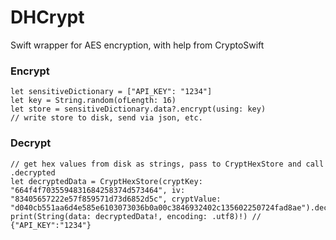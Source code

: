 # DHCrypt

Swift wrapper for AES encryption, with help from CryptoSwift

### Encrypt
```
let sensitiveDictionary = ["API_KEY": "1234"]
let key = String.random(ofLength: 16)
let store = sensitiveDictionary.data?.encrypt(using: key)
// write store to disk, send via json, etc.
```

### Decrypt
```
// get hex values from disk as strings, pass to CryptHexStore and call .decrypted
let decryptedData = CryptHexStore(cryptKey: "664f4f7035594831684258374d573464", iv: "83405657222e57f859571d73d6852d5c", cryptValue: "d040cb551aa6d4e585e6103073036b0a00c3846932402c135602250724fad8ae").decrypted
print(String(data: decryptedData!, encoding: .utf8)!) // {"API_KEY":"1234"}
```
